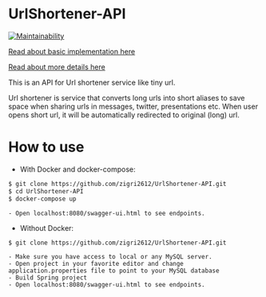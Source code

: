 # UrlShortener-API

[![Maintainability](https://api.codeclimate.com/v1/badges/45cfeb44822d09972ef7/maintainability)](https://codeclimate.com/github/zigri2612/UrlShortener-API/maintainability)

[Read about basic implementation here](https://dzone.com/articles/url-shortener-detailed-explanation)

[Read about more details here](https://dzone.com/articles/url-shortener-pt-2)

This is an API for Url shortener service like tiny url. 

Url shortener is service that converts long urls into short aliases to save space when sharing urls in messages, twitter, presentations etc.
When user opens short url, it will be automatically redirected to original (long) url.

# How to use 
+ With Docker and docker-compose: 

```sh
$ git clone https://github.com/zigri2612/UrlShortener-API.git
$ cd UrlShortener-API 
$ docker-compose up 
```

    - Open localhost:8080/swagger-ui.html to see endpoints. 

- Without Docker: 
```sh
$ git clone https://github.com/zigri2612/UrlShortener-API.git
```
    - Make sure you have access to local or any MySQL server.
    - Open project in your favorite editor and change application.properties file to point to your MySQL database
    - Build Spring project 
    - Open localhost:8080/swagger-ui.html to see endpoints.

